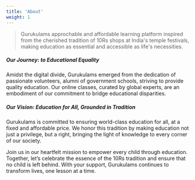 ```yaml
---
title: 'About'
weight: 1
---
```



> Gurukulams approchable and affordable learning platform inspired from the cherished tradition of 10Rs shops at India's temple festivals, making education as essential and accessible as life's necessities.


##### Our Journey: to Educational Equality

Amidst the digital divide, Gurukulams emerged from the dedication of passionate volunteers, alumni of government schools, striving to provide quality education. Our online classes, curated by global experts, are an embodiment of our commitment to bridge educational disparities.

##### Our Vision: Education for All, Grounded in Tradition

Gurukulams is committed to ensuring world-class education for all, at a fixed and affordable price. We honor this tradition by making education not just a privilege, but a right, bringing the light of knowledge to every corner of our society.

Join us in our heartfelt mission to empower every child through education. Together, let’s celebrate the essence of the 10Rs tradition and ensure that no child is left behind. With your support, Gurukulams continues to transform lives, one lesson at a time.
